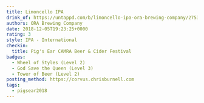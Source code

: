 ```yaml
---
title: Limoncello IPA
drink_of: https://untappd.com/b/limoncello-ipa-ora-brewing-company/2753476
authors: ORA Brewing Company
date: 2018-12-05T19:23:25+0000
rating: 3
style: IPA - International
checkin:
  title: Pig's Ear CAMRA Beer & Cider Festival
badges:
  - Wheel of Styles (Level 2)
  - God Save the Queen (Level 3)
  - Tower of Beer (Level 2)
posting_method: https://corvus.chrisburnell.com
tags:
  - pigsear2018
---
```


